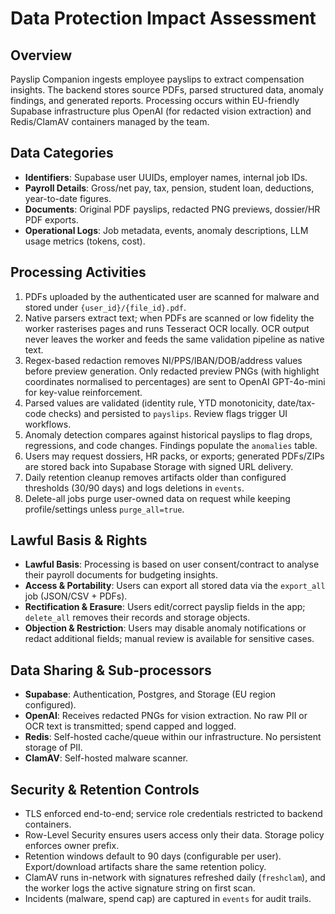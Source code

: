 # Data Protection Impact Assessment

## Overview
Payslip Companion ingests employee payslips to extract compensation insights. The backend stores source PDFs, parsed structured data, anomaly findings, and generated reports. Processing occurs within EU-friendly Supabase infrastructure plus OpenAI (for redacted vision extraction) and Redis/ClamAV containers managed by the team.

## Data Categories
- **Identifiers**: Supabase user UUIDs, employer names, internal job IDs.
- **Payroll Details**: Gross/net pay, tax, pension, student loan, deductions, year-to-date figures.
- **Documents**: Original PDF payslips, redacted PNG previews, dossier/HR PDF exports.
- **Operational Logs**: Job metadata, events, anomaly descriptions, LLM usage metrics (tokens, cost).

## Processing Activities
1. PDFs uploaded by the authenticated user are scanned for malware and stored under `{user_id}/{file_id}.pdf`.
2. Native parsers extract text; when PDFs are scanned or low fidelity the worker rasterises pages and runs Tesseract OCR locally. OCR output never leaves the worker and feeds the same validation pipeline as native text.
3. Regex-based redaction removes NI/PPS/IBAN/DOB/address values before preview generation. Only redacted preview PNGs (with highlight coordinates normalised to percentages) are sent to OpenAI GPT-4o-mini for key-value reinforcement.
4. Parsed values are validated (identity rule, YTD monotonicity, date/tax-code checks) and persisted to `payslips`. Review flags trigger UI workflows.
4. Anomaly detection compares against historical payslips to flag drops, regressions, and code changes. Findings populate the `anomalies` table.
5. Users may request dossiers, HR packs, or exports; generated PDFs/ZIPs are stored back into Supabase Storage with signed URL delivery.
6. Daily retention cleanup removes artifacts older than configured thresholds (30/90 days) and logs deletions in `events`.
7. Delete-all jobs purge user-owned data on request while keeping profile/settings unless `purge_all=true`.

## Lawful Basis & Rights
- **Lawful Basis**: Processing is based on user consent/contract to analyse their payroll documents for budgeting insights.
- **Access & Portability**: Users can export all stored data via the `export_all` job (JSON/CSV + PDFs).
- **Rectification & Erasure**: Users edit/correct payslip fields in the app; `delete_all` removes their records and storage objects.
- **Objection & Restriction**: Users may disable anomaly notifications or redact additional fields; manual review is available for sensitive cases.

## Data Sharing & Sub-processors
- **Supabase**: Authentication, Postgres, and Storage (EU region configured).
- **OpenAI**: Receives redacted PNGs for vision extraction. No raw PII or OCR text is transmitted; spend capped and logged.
- **Redis**: Self-hosted cache/queue within our infrastructure. No persistent storage of PII.
- **ClamAV**: Self-hosted malware scanner.

## Security & Retention Controls
- TLS enforced end-to-end; service role credentials restricted to backend containers.
- Row-Level Security ensures users access only their data. Storage policy enforces owner prefix.
- Retention windows default to 90 days (configurable per user). Export/download artifacts share the same retention policy.
- ClamAV runs in-network with signatures refreshed daily (`freshclam`), and the worker logs the active signature string on first scan.
- Incidents (malware, spend cap) are captured in `events` for audit trails.

